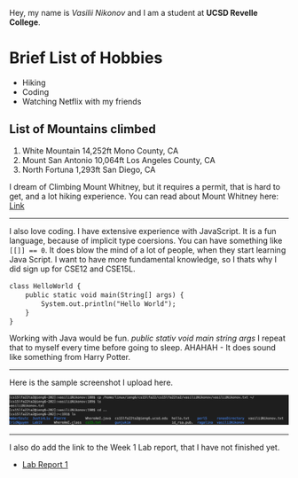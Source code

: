 Hey, my name is *Vasilii Nikonov* and I am a student at **UCSD Revelle College**.

# Brief List of Hobbies
* Hiking
* Coding
* Watching Netflix with my friends

## List of Mountains climbed
1. White Mountain 14,252ft Mono County, CA
2. Mount San Antonio 10,064ft Los Angeles County, CA
3. North Fortuna 1,293ft San Diego, CA

I dream of Climbing Mount Whitney, but it requires a permit, that is hard to get, and a lot hiking experience. You can read about Mount Whitney here: [Link](https://en.wikipedia.org/wiki/Mount_Whitney)

---

I also love coding. I have extensive experience with JavaScript. It is a fun language, because of implicit type coersions. You can have something like `[[]] == 0`. It does blow the mind of a lot of people, when they start learning Java Script. I want to have more fundamental knowledge, so I thats why I did sign up for CSE12 and CSE15L.

```
class HelloWorld {
    public static void main(String[] args) {
        System.out.println("Hello World");
    }
}
```
Working with Java would be fun. *public stativ void main string args* I repeat that to myself every time before going to sleep. AHAHAH - It does sound like something from Harry Potter.

---
Here is the sample screenshot I upload here.

![Image](./images/Screen%20Shot%202022-09-29%20at%203.11.46%20PM.png)

---
I also do add the link to the Week 1 Lab report, that I have not finished yet.

- [Lab Report 1](./lab-report-1-week-0.md)